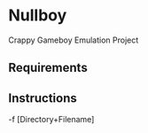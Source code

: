 # Nullboy
Crappy Gameboy Emulation Project

## Requirements

## Instructions

-f [Directory+Filename]